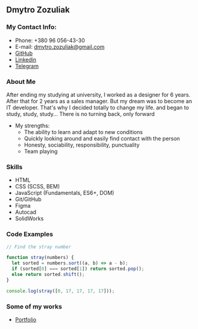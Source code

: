 ## Dmytro Zozuliak

### My Contact Info:

- Phone: +380 96 056-43-30
- E-mail: dmytro.zozuliak@gmail.com
- [GitHub](https://github.com/DmytroZozuliak)
- [Linkedin](https://www.linkedin.com/in/dmytro-zozuliak-0a624a212/)
- [Telegram](https://t.me/Dima_Kon)

### About Me

After ending my studying at university, I worked as a designer for 6 years. After that for 2 years as a sales manager.
But my dream was to become an IT developer. That's why I decided totally to change my life. and began to study, study, study...
There is no turning back, only forward

- My strengths:
  - The ability to learn and adapt to new conditions
  - Quickly looking around and easily find contact with the person
  - Honesty, sociability, responsibility, punctuality
  - Team playing

### Skills

- HTML
- CSS (SCSS, BEM)
- JavaScript (Fundamentals, ES6+, DOM)
- Git/GitHub
- Figma
- Autocad
- SolidWorks

### Code Examples

```javascript
// Find the stray number

function stray(numbers) {
  let sorted = numbers.sort((a, b) => a - b);
  if (sorted[0] === sorted[1]) return sorted.pop();
  else return sorted.shift();
}

console.log(stray([0, 17, 17, 17, 17]));
```

### Some of my works

- [Portfolio](https://dmytrozozuliak.github.io/Personal-Portfolio-Webpage/#welcome-section)
